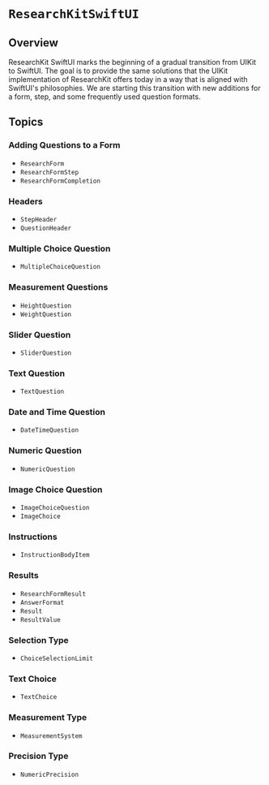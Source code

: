 # ``ResearchKitSwiftUI``

## Overview

ResearchKit SwiftUI marks the beginning of a gradual transition from UIKit to SwiftUI. The goal is to provide the same solutions that the UIKit implementation of ResearchKit offers today in a way that is aligned with SwiftUI's philosophies. We are starting this transition with new additions for a form, step, and some frequently used question formats.

## Topics

### Adding Questions to a Form

- ``ResearchForm``
- ``ResearchFormStep``
- ``ResearchFormCompletion``

### Headers

- ``StepHeader``
- ``QuestionHeader``

### Multiple Choice Question

- ``MultipleChoiceQuestion``

### Measurement Questions

- ``HeightQuestion``
- ``WeightQuestion``

### Slider Question

- ``SliderQuestion``

### Text Question

- ``TextQuestion``

### Date and Time Question

- ``DateTimeQuestion``

### Numeric Question

- ``NumericQuestion``

### Image Choice Question

- ``ImageChoiceQuestion``
- ``ImageChoice``

### Instructions

- ``InstructionBodyItem``

### Results

- ``ResearchFormResult``
- ``AnswerFormat``
- ``Result``
- ``ResultValue``

### Selection Type

- ``ChoiceSelectionLimit``

### Text Choice

- ``TextChoice``

### Measurement Type

- ``MeasurementSystem``

### Precision Type

- ``NumericPrecision``
